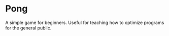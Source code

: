 Pong
====

A simple game for beginners. Useful for teaching how to optimize programs for the general public.

